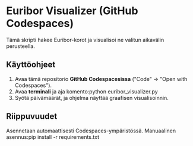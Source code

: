 # Euribor Visualizer (GitHub Codespaces)

Tämä skripti hakee Euribor-korot ja visualisoi ne valitun aikavälin perusteella.

## Käyttöohjeet
1. Avaa tämä repositorio **GitHub Codespacesissa** ("Code" → "Open with Codespaces").
2. Avaa **terminali** ja aja komento:python euribor_visualizer.py
3. Syötä päivämäärät, ja ohjelma näyttää graafisen visualisoinnin.

## Riippuvuudet
Asennetaan automaattisesti Codespaces-ympäristössä. Manuaalinen asennus:pip install -r requirements.txt
